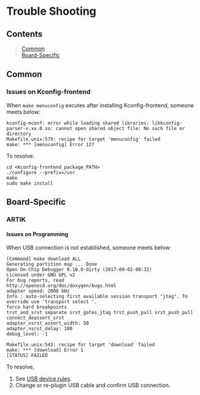 # Trouble Shooting

## Contents
> [Common](#common)  
> [Board-Specific](#board-specific)

## Common
### Issues on Kconfig-frontend
When ```make menuconfig``` excutes after installing Kconfig-frontend, someone meets below:
```
kconfig-mconf: error while loading shared libraries: libkconfig-parser-x.xx.0.so: cannot open shared object file: No such file or directory
Makefile.unix:579: recipe for target 'menuconfig' failed
make: *** [menuconfig] Error 127
```
To resolve:
```
cd <Kconfig-frontend_package_PATH>
./configure --prefix=/usr
make
sudo make install
```

## Board-Specific
### ARTIK
#### Issues on Programming
When USB connection is not established, someone meets below:
```
[Command] make download ALL
Generating partition map ... Done
Open On-Chip Debugger 0.10.0-dirty (2017-09-02-08:32)
Licensed under GNU GPL v2
For bug reports, read
http://openocd.org/doc/doxygen/bugs.html
adapter speed: 2000 kHz
Info : auto-selecting first available session transport "jtag". To override use 'transport select '.
force hard breakpoints
trst_and_srst separate srst_gates_jtag trst_push_pull srst_push_pull connect_deassert_srst
adapter_nsrst_assert_width: 50
adapter_nsrst_delay: 100
debug_level: -1

Makefile.unix:543: recipe for target 'download' failed
make: *** [download] Error 1
[STATUS] FAILED
```

To resolve,  
1. See [USB device rules](https://github.com/Samsung/TizenRT/blob/master/build/configs/artik053/README.md#add-usb-device-rules).
2. Change or re-plugin USB cable and confirm USB connection.
